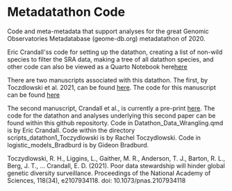 # Metadatathon Code

Code and meta-metadata that support analyses for the great Genomic Observatories Metadatabase (geome-db.org) metadatathon of 2020. 

Eric Crandall'ss code for setting up the datathon, creating a list of non-wild species to filter the SRA data, making a tree of all datathon species, and other code can also be viewed as a Quarto Notebook here[here](https://ericcrandall.github.io/geome_metadatathon1/Datathon_Data_Wrangling.html)

There are two manuscripts associated with this datathon. The first, by Toczdlowski et al. 2021, can be found [here](https://doi.org/10.1073/pnas.2107934118). The code for this manuscript can be found [here](https://bitbucket.org/toczydlowski/status_of_insdc_genomic_metadata/src/master/)


The second manuscript, Crandall et al., is currently a pre-print [here](https://www.biorxiv.org/content/10.1101/2022.09.12.507034v2). The code for the datathon and analyses underlying this second paper can be found within this github repositorty. Code in Datathon_Data_Wrangling.qmd is by Eric Crandall. Code within the directory scripts_datathon1_Toczydlowski is by Rachel Toczydlowski. Code in logistic_models_Bradburd is by Gideon Bradburd.




Toczydlowski, R. H., Liggins, L., Gaither, M. R., Anderson, T. J., Barton, R. L., Berg, J. T., … Crandall, E. D. (2021). Poor data stewardship will hinder global genetic diversity surveillance. Proceedings of the National Academy of Sciences, 118(34), e2107934118. doi: 10.1073/pnas.2107934118



